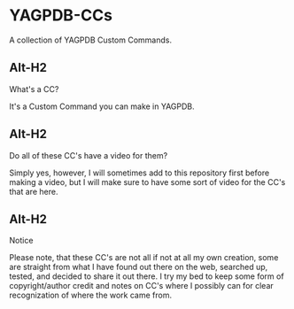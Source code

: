 # YAGPDB-CCs
A collection of YAGPDB Custom Commands. 

Alt-H2
------
What's a CC?

It's a Custom Command you can make in YAGPDB.

Alt-H2
------
Do all of these CC's have a video for them?

Simply yes, however, I will sometimes add to this repository first before making a video, but I will make sure to have some sort of video for the CC's that are here.

Alt-H2
------
Notice

Please note, that these CC's are not all if not at all my own creation, some are straight from what I have found out there on the web, searched up, tested, and decided to share it out there.
I try my bed to keep some form of copyright/author credit and notes on CC's where I possibly can for clear recognization of where the work came from.

